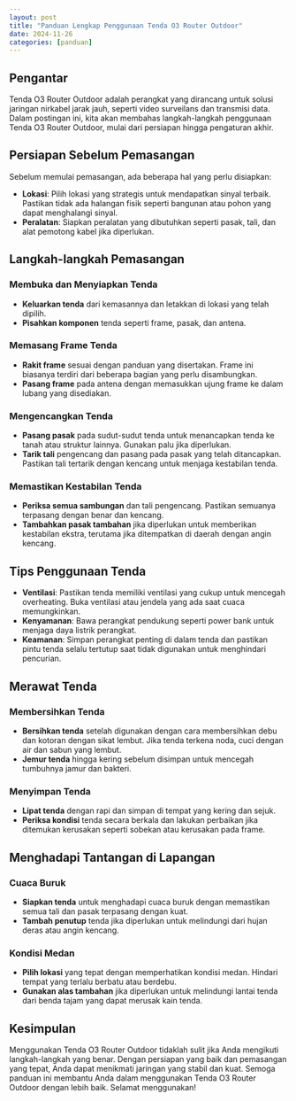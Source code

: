 ```yaml
---
layout: post
title: "Panduan Lengkap Penggunaan Tenda O3 Router Outdoor"
date: 2024-11-26
categories: [panduan]
---
```


## Pengantar

Tenda O3 Router Outdoor adalah perangkat yang dirancang untuk solusi jaringan nirkabel jarak jauh, seperti video surveilans dan transmisi data. Dalam postingan ini, kita akan membahas langkah-langkah penggunaan Tenda O3 Router Outdoor, mulai dari persiapan hingga pengaturan akhir.

## Persiapan Sebelum Pemasangan

Sebelum memulai pemasangan, ada beberapa hal yang perlu disiapkan:

- **Lokasi**: Pilih lokasi yang strategis untuk mendapatkan sinyal terbaik. Pastikan tidak ada halangan fisik seperti bangunan atau pohon yang dapat menghalangi sinyal.
- **Peralatan**: Siapkan peralatan yang dibutuhkan seperti pasak, tali, dan alat pemotong kabel jika diperlukan.

## Langkah-langkah Pemasangan

### Membuka dan Menyiapkan Tenda

- **Keluarkan tenda** dari kemasannya dan letakkan di lokasi yang telah dipilih.
- **Pisahkan komponen** tenda seperti frame, pasak, dan antena.

### Memasang Frame Tenda

- **Rakit frame** sesuai dengan panduan yang disertakan. Frame ini biasanya terdiri dari beberapa bagian yang perlu disambungkan.
- **Pasang frame** pada antena dengan memasukkan ujung frame ke dalam lubang yang disediakan.

### Mengencangkan Tenda

- **Pasang pasak** pada sudut-sudut tenda untuk menancapkan tenda ke tanah atau struktur lainnya. Gunakan palu jika diperlukan.
- **Tarik tali** pengencang dan pasang pada pasak yang telah ditancapkan. Pastikan tali tertarik dengan kencang untuk menjaga kestabilan tenda.

### Memastikan Kestabilan Tenda

- **Periksa semua sambungan** dan tali pengencang. Pastikan semuanya terpasang dengan benar dan kencang.
- **Tambahkan pasak tambahan** jika diperlukan untuk memberikan kestabilan ekstra, terutama jika ditempatkan di daerah dengan angin kencang.

## Tips Penggunaan Tenda

- **Ventilasi**: Pastikan tenda memiliki ventilasi yang cukup untuk mencegah overheating. Buka ventilasi atau jendela yang ada saat cuaca memungkinkan.
- **Kenyamanan**: Bawa perangkat pendukung seperti power bank untuk menjaga daya listrik perangkat.
- **Keamanan**: Simpan perangkat penting di dalam tenda dan pastikan pintu tenda selalu tertutup saat tidak digunakan untuk menghindari pencurian.

## Merawat Tenda

### Membersihkan Tenda

- **Bersihkan tenda** setelah digunakan dengan cara membersihkan debu dan kotoran dengan sikat lembut. Jika tenda terkena noda, cuci dengan air dan sabun yang lembut.
- **Jemur tenda** hingga kering sebelum disimpan untuk mencegah tumbuhnya jamur dan bakteri.

### Menyimpan Tenda

- **Lipat tenda** dengan rapi dan simpan di tempat yang kering dan sejuk.
- **Periksa kondisi** tenda secara berkala dan lakukan perbaikan jika ditemukan kerusakan seperti sobekan atau kerusakan pada frame.

## Menghadapi Tantangan di Lapangan

### Cuaca Buruk

- **Siapkan tenda** untuk menghadapi cuaca buruk dengan memastikan semua tali dan pasak terpasang dengan kuat.
- **Tambah penutup** tenda jika diperlukan untuk melindungi dari hujan deras atau angin kencang.

### Kondisi Medan

- **Pilih lokasi** yang tepat dengan memperhatikan kondisi medan. Hindari tempat yang terlalu berbatu atau berdebu.
- **Gunakan alas tambahan** jika diperlukan untuk melindungi lantai tenda dari benda tajam yang dapat merusak kain tenda.

## Kesimpulan

Menggunakan Tenda O3 Router Outdoor tidaklah sulit jika Anda mengikuti langkah-langkah yang benar. Dengan persiapan yang baik dan pemasangan yang tepat, Anda dapat menikmati jaringan yang stabil dan kuat. Semoga panduan ini membantu Anda dalam menggunakan Tenda O3 Router Outdoor dengan lebih baik. Selamat menggunakan!
